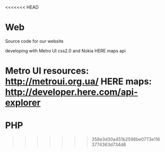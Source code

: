 <<<<<<< HEAD
# Web
Source code for our website

developing with Metro UI css2.0 and Nokia HERE maps api

Metro UI resources:
http://metroui.org.ua/
HERE maps:
http://developer.here.com/api-explorer
=======
# PHP
>>>>>>> 358e3d30a451b2598be0773e1163774363d734d8
